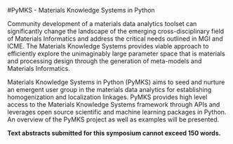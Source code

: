 #PyMKS - Materials Knowledge Systems in Python

Community development of a materials data analytics toolset can 
significantly change the landscape of the emerging cross-disciplinary 
field of Materials Informatics and address the critical needs outlined 
in MGI and ICME. The Materials Knowledge Systems provides viable approach 
to efficiently explore the unimaginably large parameter space that is 
materials and processing design through the generation of meta-models 
and Materials Informatics. 

Materials Knowledge Systems in Python (PyMKS) aims to seed and nurture 
an emergent user group in the materials data analytics for establishing 
homogenization and localization linkages. PyMKS provides high level 
access to the Materials Knowledge Systems framework through APIs and 
leverages open source scientific and machine learning packages in 
Python. An overview of the PyMKS project as well as examples will be 
presented.

**Text abstracts submitted for this symposium cannot exceed 150 words.**
